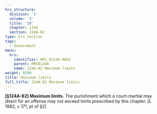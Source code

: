 ```yaml
---
hrs_structure:
  division: '1'
  volume: '3'
  title: '10'
  chapter: 124A
  section: 124A-82
type: hrs_section
tags:
  - Government
menu:
  hrs:
    identifier: HRS_0124A-0082
    parent: HRS0124A
    name: 124A-82 Maximum limits
weight: 9290
title: Maximum limits
full_title: 124A-82 Maximum limits
---
```

**[§124A-82] Maximum limits.** The punishment which a court-martial may direct for an offense may not exceed limits prescribed by this chapter. [L 1982, c 171, pt of §2]